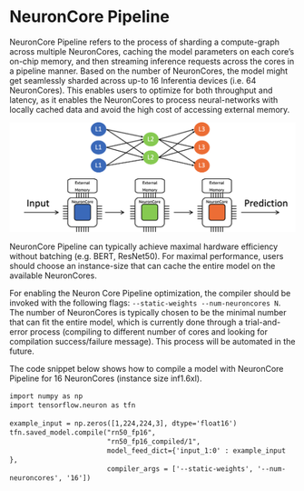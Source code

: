 # NeuronCore Pipeline

NeuronCore Pipeline refers to the process of sharding a compute-graph across multiple NeuronCores, caching the model parameters on each core’s on-chip memory, and then streaming inference requests across the cores in a pipeline manner. Based on the number of NeuronCores, the model might get seamlessly sharded across up-to 16 Inferentia devices (i.e. 64 NeuronCores). This enables users to optimize for both throughput and latency, as it enables the NeuronCores to process neural-networks with locally cached data and avoid the high cost of accessing external memory.


![Image:](./images/NeuronCorePipelining.png)


NeuronCore Pipeline can typically achieve maximal hardware efficiency without batching (e.g. BERT, ResNet50).
For maximal performance, users should choose an instance-size that can cache the entire model on the available NeuronCores.

For enabling the Neuron Core Pipeline optimization, the compiler should be invoked with the following flags:
`--static-weights --num-neuroncores N`. 
The number of NeuronCores is typically chosen to be the minimal number that can fit the entire model, which is currently done through a trial-and-error process (compiling to different number of cores and looking for compilation success/failure message).
This process will be automated in the future.

The code snippet below shows how to compile a model with NeuronCore Pipeline for 16 NeuronCores (instance size inf1.6xl).

```
import numpy as np
import tensorflow.neuron as tfn

example_input = np.zeros([1,224,224,3], dtype='float16')
tfn.saved_model.compile("rn50_fp16", 
                        "rn50_fp16_compiled/1", 
                        model_feed_dict={'input_1:0' : example_input },
                        compiler_args = ['--static-weights', '--num-neuroncores', '16'])
```


